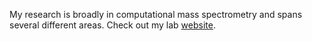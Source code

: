 My research is broadly in computational mass spectrometry and spans several different areas. Check out my lab [website](https://www.cs.ucr.edu/~mingxunw/).
